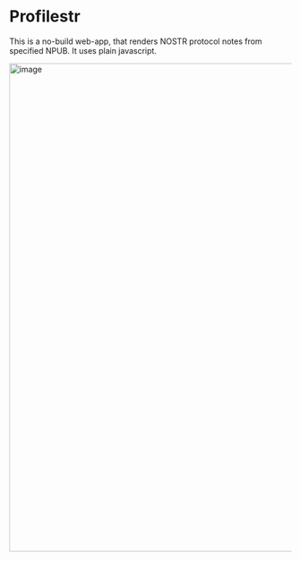 # Profilestr
This is a no-build web-app, that renders NOSTR protocol notes from specified NPUB. It uses plain javascript.

<img width="873" alt="image" src="https://github.com/user-attachments/assets/f6079fda-3225-4eb7-abc9-df13c97e7d24">


